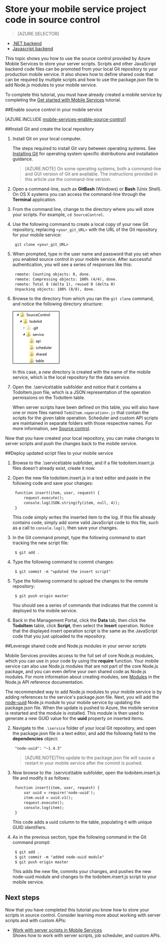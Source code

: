 <properties
	pageTitle="Store JavaScript backend project code in source control | Azure Mobile Services"
	description="Learn how to store your server script files and modules in a local Git repo on your computer."
	services="mobile-services"
	documentationCenter=""
	authors="ggailey777"
	manager="dwrede"
	editor=""/>

<tags
	ms.service="mobile-services"
	ms.workload="mobile"
	ms.tgt_pltfrm="na"
	ms.devlang="multiple"
	ms.topic="article"
	ms.date="09/15/2015" 
	ms.author="ggailey777"/> 

# Store your mobile service project code in source control

> [AZURE.SELECTOR]
- [.NET backend](mobile-services-dotnet-backend-store-code-source-control.md)
- [Javascript backend](mobile-services-store-scripts-source-control.md)

This topic shows you how to use the source control provided by Azure Mobile Services to store your server scripts. Scripts and other JavaScript backend code files can be promoted from your local Git repository to your production mobile service. It also shows how to define shared code that can be required by multiple scripts and how to use the package.json file to add Node.js modules to your mobile service.

To complete this tutorial, you must have already created a mobile service by completing the [Get started with Mobile Services] tutorial.

##<a name="enable-source-control"></a>Enable source control in your mobile service

[AZURE.INCLUDE [mobile-services-enable-source-control](../../includes/mobile-services-enable-source-control.md)]

##<a name="clone-repo"></a>Install Git and create the local repository

1. Install Git on your local computer.

	The steps required to install Git vary between operating systems. See [Installing Git] for operating system specific distributions and installation guidance.

	> [AZURE.NOTE]
	> On some operating systems, both a command-line and GUI version of Git are available. The instructions provided in this article use the command-line version.

2. Open a command-line, such as **GitBash** (Windows) or **Bash** (Unix Shell). On OS X systems you can access the command-line through the **Terminal** application.

3. From the command line, change to the directory where you will store your scripts. For example, `cd SourceControl`.

4. Use the following command to create a local copy of your new Git repository, replacing `<your_git_URL>` with the URL of the Git repository for your mobile service:

		git clone <your_git_URL>

5. When prompted, type in the user name and password that you set when you enabled source control in your mobile service. After successful authentication, you will see a series of responses like this:

		remote: Counting objects: 8, done.
		remote: Compressing objects: 100% (4/4), done.
		remote: Total 8 (delta 1), reused 0 (delta 0)
		Unpacking objects: 100% (8/8), done.

6. Browse to the directory from which you ran the `git clone` command, and notice the following directory structure:

	![4][4]

	In this case, a new directory is created with the name of the mobile service, which is the local repository for the data service.

7. Open the .\service\table subfolder and notice that it contains a TodoItem.json file, which is a JSON representation of the operation permissions on the TodoItem table.

	When server scripts have been defined on this table, you will also have one or more files named <code>TodoItem._&lt;operation&gt;_.js</code> that contain the scripts for the given table operation. Scheduler and custom API scripts are maintained in separate folders with those respective names. For more information, see [Source control].

Now that you have created your local repository, you can make changes to server scripts and push the changes back to the mobile service.

##<a name="deploy-scripts"></a>Deploy updated script files to your mobile service

1. Browse to the .\service\table subfolder, and if a file todoitem.insert.js files doesn't already exist, create it now.

2. Open the new file todoitem.insert.js in a text editor and paste in the following code and save your changes:

		function insert(item, user, request) {
		    request.execute();
		    console.log(JSON.stringify(item, null, 4));
		}

	This code simply writes the inserted item to the log. If this file already contains code, simply add some valid JavaScript code to this file, such as a call to `console.log()`, then save your changes.

3. In the Git command prompt, type the following command to start tracking the new script file:

		$ git add .


4. Type the following command to commit changes:

		$ git commit -m "updated the insert script"

5. Type the following command to upload the changes to the remote repository:

		$ git push origin master

	You should see a series of commands that indicates that the commit is deployed to the mobile service.

6. Back in the Management Portal, click the **Data** tab, then click the **TodoItem** table, click  **Script**, then select the **Insert** operation. Notice that the displayed insert operation script is the same as the JavaScript code that you just uploaded to the repository.

##<a name="use-npm"></a>Leverage shared code and Node.js modules in your server scripts

Mobile Services provides access to the full set of core Node.js modules, which you can use in your code by using the **require** function. Your mobile service can also use Node.js modules that are not part of the core Node.js package, and you can even define your own shared code as Node.js modules. For more information about creating modules, see [Modules] in the Node.js API reference documentation.

The recommended way to add Node.js modules to your mobile service is by adding references to the service's package.json file. Next, you will add the [node-uuid] Node.js module to your mobile service by updating the package.json file. When the update is pushed to Azure, the mobile service is restarted and the module is installed. This module is then used to generate a new GUID value for the **uuid** property on inserted items.

2. Navigate to the `.\service` folder of your local Git repository, and open the package.json file in a text editor, and add the following field to the **dependencies** object:

		"node-uuid": "~1.4.3"

	>[AZURE.NOTE]This update to the package.json file will cause a restart in your mobile service after the commit is pushed.

4. Now browse to the .\service\table subfolder, open the todoitem.insert.js file and modify it as follows:

		function insert(item, user, request) {
		    var uuid = require('node-uuid');
		    item.uuid = uuid.v1();
		    request.execute();
		    console.log(item);
		}

	This code adds a uuid column to the table, populating it with unique GUID identifiers.

5. As in the previous section, type the following command in the Git command prompt:

		$ git add .
		$ git commit -m "added node-uuid module"
		$ git push origin master

	This adds the new file, commits your changes, and pushes the new node-uuid module and changes to the todoitem.insert.js script to your mobile service.

## <a name="next-steps"> </a>Next steps

Now that you have completed this tutorial you know how to store your scripts in source control. Consider learning more about working with server scripts and with custom APIs:

+ [Work with server scripts in Mobile Services]
	<br/>Shows how to work with server scripts, job scheduler, and custom APIs.

<!-- Anchors. -->
[Enable source control in your mobile service]: #enable-source-control
[Install Git and create the local repository]: #clone-repo
[Deploy updated script files to your mobile service]: #deploy-scripts
[Leverage shared code and Node.js modules in your server scripts]: #use-npm

<!-- Images. -->
[4]: ./media/mobile-services-store-scripts-source-control/mobile-source-local-repo.png
[5]: ./media/mobile-services-store-scripts-source-control/mobile-portal-data-tables.png
[6]: ./media/mobile-services-store-scripts-source-control/mobile-insert-script-source-control.png

<!-- URLs. -->
[Git website]: http://git-scm.com
[Source control]: http://msdn.microsoft.com/library/windowsazure/c25aaede-c1f0-4004-8b78-113708761643
[Installing Git]: http://git-scm.com/book/en/Getting-Started-Installing-Git
[Get started with Mobile Services]: mobile-services-ios-get-started.md
[Work with server scripts in Mobile Services]: mobile-services-how-to-use-server-scripts.md
[Azure Management Portal]: https://manage.windowsazure.com/
[Modules]: http://nodejs.org/api/modules.html
[node-uuid]: https://npmjs.org/package/node-uuid
